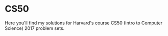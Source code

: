 # CS50

Here you'll find my solutions for Harvard's course CS50 (Intro to Computer Science) 2017 problem sets.
